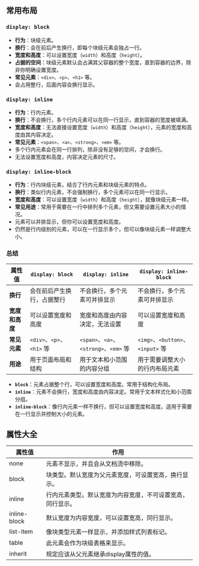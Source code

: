 ## 常用布局

###  **`display: block`**

- **行为**：块级元素。
- **换行**：会在前后产生换行，即每个块级元素会独占一行。
- **宽度和高度**：可以设置宽度（`width`）和高度（`height`）。
- **占据的空间**：块级元素默认会占满其父容器的整个宽度，直到容器的边界，除非你明确设置宽度。
- **常见元素**：`<div>`、`<p>`、`<h1>` 等。
- 会占用整行，后面内容会换行显示。

### **`display: inline`**

- **行为**：行内元素。
- **换行**：不会换行，多个行内元素可以在同一行显示，直到容器的宽度被填满。
- **宽度和高度**：无法直接设置宽度（`width`）和高度（`height`），元素的宽度和高度由其内容决定。
- **常见元素**：`<span>`、`<a>`、`<strong>`、`<em>` 等。
- 多个行内元素会在同一行排列，除非没有足够的空间，才会换行。
- 无法设置宽度和高度，内容决定元素的尺寸。

### **`display: inline-block`**

- **行为**：行内块级元素，结合了行内元素和块级元素的特点。
- **换行**：类似行内元素，不会强制换行，多个元素可以在同一行显示。
- **宽度和高度**：可以设置宽度（`width`）和高度（`height`），就像块级元素一样。
- **常见用途**：常用于需要在一行中排列多个元素，但又需要设置元素大小的情况。
- 元素可以并排显示，但你可以设置宽度和高度。
- 仍然是行内级别的元素，可以在一行显示多个，但可以像块级元素一样调整大小。

### 总结

|属性值|`display: block`|`display: inline`|`display: inline-block`|
|---|---|---|---|
|**换行**|会在前后产生换行，占据整行|不会换行，多个元素可并排显示|不会换行，多个元素可并排显示|
|**宽度和高度**|可以设置宽度和高度|宽度和高度由内容决定，无法设置|可以设置宽度和高度|
|**常见元素**|`<div>`、`<p>`、`<h1>` 等|`<span>`、`<a>`、`<strong>`、`<em>` 等|`<img>`、`<button>`、`<input>` 等|
|**用途**|用于页面布局和结构|用于文本和小范围的内容分组|用于需要调整大小的行内布局元素|
- **`block`**：元素占据整个行，可以设置宽度和高度。常用于结构化布局。
- **`inline`**：元素不会换行，宽度和高度由内容决定。常用于文本样式化和小范围分组。
- **`inline-block`**：像行内元素一样不换行，但可以设置宽度和高度。适用于需要在一行显示并控制大小的元素。

## 属性大全

|**属性值**|**作用**|
|---|---|
|none|元素不显示，并且会从文档流中移除。|
|block|块类型。默认宽度为父元素宽度，可设置宽高，换行显示。|
|inline|行内元素类型。默认宽度为内容宽度，不可设置宽高，同行显示。|
|inline-block|默认宽度为内容宽度，可以设置宽高，同行显示。|
|list-item|像块类型元素一样显示，并添加样式列表标记。|
|table|此元素会作为块级表格来显示。|
|inherit|规定应该从父元素继承display属性的值。|
